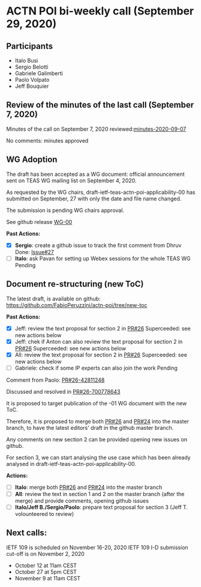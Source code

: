 # ACTN POI bi-weekly call (September 29, 2020)

## Participants
- Italo Busi
- Sergio Belotti
- Gabriele Galimberti
- Paolo Volpato
- Jeff Bouquier

## Review of the minutes of the last call (September 7, 2020)

Minutes of the call on September 7, 2020 reviewed:[minutes-2020-09-07](https://github.com/FabioPeruzzini/actn-poi/blob/master/minutes/minutes-2020-09-07.md)

No comments: minutes approved

## WG Adoption

The draft has been accepted as a WG document: official announcement sent on TEAS WG mailing list on September 4, 2020.

As requested by the WG chairs, draft-ietf-teas-actn-poi-applicability-00 has submitted on September, 27 with only the date and file name
changed.

The submission is pending WG chairs approval.

See github release [WG-00](https://github.com/FabioPeruzzini/actn-poi/releases/tag/WG-00)

**Past Actions:**
- [x] __Sergio__: create a github issue to track the first comment from Dhruv
Done: [Issue#27](https://github.com/FabioPeruzzini/actn-poi/issues/27)
- [ ] __Italo__: ask Pavan for setting up Webex sessions for the whole TEAS WG
Pending

## Document re-structuring (new ToC)

The latest draft, is available on github: https://github.com/FabioPeruzzini/actn-poi/tree/new-toc

**Past Actions:**
- [x] Jeff: review the text proposal for section 2 in [PR#26](https://github.com/FabioPeruzzini/actn-poi/pull/26)
Superceeded: see new actions below
- [x] Jeff: chek if Anton can also review the text proposal for section 2 in [PR#26](https://github.com/FabioPeruzzini/actn-poi/pull/26)
Superceeded: see new actions below
- [x] All: review the text proposal for section 2 in [PR#26](https://github.com/FabioPeruzzini/actn-poi/pull/26)
Superceeded: see new actions below
- [ ] Gabriele: check if some IP experts can also join the work
Pending

Comment from Paolo: [PR#26-42811248](https://github.com/FabioPeruzzini/actn-poi/pull/26#commitcomment-42811248)

Discussed and resolved in [PR#26-700778643](https://github.com/FabioPeruzzini/actn-poi/pull/26#issuecomment-700778643)

It is proposed to target publication of the -01 WG document with the new ToC. 

Therefore, it is proposed to merge both [PR#26](https://github.com/FabioPeruzzini/actn-poi/pull/26) and [PR#24](https://github.com/FabioPeruzzini/actn-poi/pull/24) into the master branch, to have the latest editors' draft in the github master branch.

Any comments on new section 2 can be provided opening new issues on github.

For section 3, we can start analysing the use case which has been already analysed in draft-ietf-teas-actn-poi-applicability-00.

**Actions:**
- [ ] __Italo__: merge both [PR#26](https://github.com/FabioPeruzzini/actn-poi/pull/26) and [PR#24](https://github.com/FabioPeruzzini/actn-poi/pull/24) into the master branch
- [ ] __All__: review the text in section 1 and 2 on the master branch (after the merge) and provide comments, opening github issues
- [ ] __Italo/Jeff B./Sergio/Paolo__: prepare text proposal for section 3 (Jeff T. volounteered to review)

## Next calls:
IETF 109 is scheduled on November 16-20, 2020
IETF 109 I-D submission cut-off is on November 2, 2020

- October 12 at 11am CEST
- October 27 at 5pm CEST
- November 9 at 11am CEST
